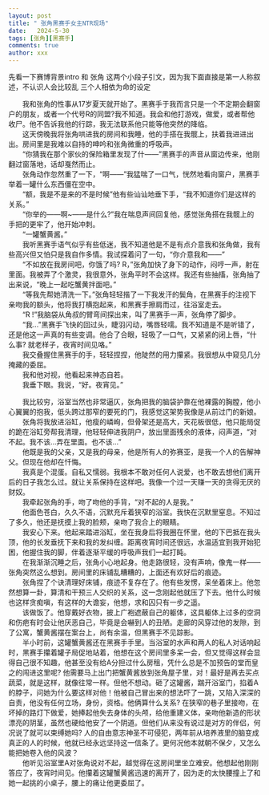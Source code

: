```yaml
---
layout: post
title: " 张角黑赛手女主NTR现场"
date:   2024-5-30
tags: [张角][黑赛手]
comments: true
author: xxx
---
```


先看一下赛博背景intro    和   张角 这两个小段子引文，因为我下面直接是第一人称叙述，不认识人会比较乱    三个人相依为命的设定  

  &emsp;&emsp;我和张角的性事从17岁夏天就开始了。黑赛手于我而言只是一个不定期会翻窗户的朋友，或者一个代号R的同盟?我不知道。我会和他打游戏，做爱，或者帮他收尸。他不告诉我他的行踪，我无法联系他只能等他突然的降临。  
  &emsp;&emsp;这天傍晚我将张角哄进我的房间和我睡，他的手搭在我髋上，扶着我进进出出。房间里是我难以自持的呻吟和张角微重的呼吸声。  
  &emsp;&emsp;“你猜我在那个家伙的保险箱里发现了什——”黑赛手的声音从窗边传来，他刚翻过窗落地，话却戛然而止。  
  &emsp;&emsp;张角动作忽然重了一下，“啊——”我猛喘了一口气，恍然地看向窗户，黑赛手举着一罐什么东西僵在空中。  
  &emsp;&emsp;“额，我是不是来的不是时候”他有些讪讪地垂下手，“我不知道你们是这样的关系。”  
  &emsp;&emsp;“你举的——啊~——是什么?”我在喘息声间回复他，感觉张角搭在我髋上的手把的更牢了，他开始冲刺。  
  &emsp;&emsp;“一罐蟹黄酱。”  
  &emsp;&emsp;我听黑赛手语气似乎有些低迷，我不知道他是不是有点介意我和张角做，我有些高兴但又怕只是我自作多情。我试探着问了一句，“你介意我和——”  
  &emsp;&emsp;“不如放在我房间吧，你饿了吗? R，”张角加快了身下的动作，闷哼一声，射在里面。我被弄了个激灵，我很意外，张角平时不会这样。我还有些抽搐，张角抽了出来说，“晚上一起吃蟹黄拌面吧。”  
  &emsp;&emsp;“等我先帮她清洗一下。”张角轻轻揩了一下我发汗的鬓角，在黑赛手的注视下亲吻我的额头，他将我打横抱起来，和黑赛手擦肩而过，往浴室走去。  
  &emsp;&emsp;“R !”我脑袋从角叔的臂弯间探出来，叫了黑赛手一声，张角停了脚步。  
  &emsp;&emsp;“我…”黑赛手飞快的回过头，睫羽闪动，嘴唇轻嚅。我不知道是不是听错了，还是他这一声真的有些变调。他合了合眼，轻吸了一口气，又紧紧的闭上唇，“什么事? 就老样子，夜宵时间见咯。”  
  &emsp;&emsp;我交叠握住黑赛手的手，轻轻捏捏，他陡然的用力攥紧。我很想从中窥见几分掩藏的委屈。  
  &emsp;&emsp;我和他对视，他看起来神态自若。  
  &emsp;&emsp;我垂下眼。我说，“好。夜宵见。”  
    
&emsp;&emsp;我比较穷，浴室当然也非常逼仄，张角把我的脑袋护靠在他裸露的胸膛，他小心翼翼的抱我，低头跨过那窄的要死的门，我感觉这架势我像是从前过门的新娘。  
    &emsp;&emsp;张角将我放进浴缸，他瘦的嶙峋，但骨架还是高大，天花板很低，他只能局促的跪在浴缸旁帮我清理，他轻轻伸进我阴户，放出里面残余的液体，闷声道，“对不起。我不该…弄在里面。也不该…”  
    &emsp;&emsp;他既是我的父亲，又是我的母亲，他是所有人的弥赛亚，是我一个人的告解神父。但现在他却在忏悔。  
    &emsp;&emsp;我真是个混蛋。自私又懦弱。我根本不敢对任何人说爱，也不敢去想他们离开后的日子我怎么过。就让关系保持在这样吧。我像一个过一天赚一天的贪得无厌的财奴。  
    &emsp;&emsp;我牵起张角的手，吻了吻他的手背，“对不起的人是我。”  
    &emsp;&emsp;他面色苍白，久久不语，沉默充斥着狭窄的浴室。我快在沉默里窒息。不知过了多久，他还是抚摸上我的脸颊，亲吻了我合上的眼睛。  
    &emsp;&emsp;我安心下来。他起来踏进浴缸，坐在我身后将我圈在怀里，他的下巴抵在我头顶，他的长发垂抚下来和我的发纠缠。距离夜宵时间还很远，水温适宜到我开始犯困，他握住我的脚，伴着逐渐平缓的呼吸声我们一起打盹。  
    &emsp;&emsp;在我渐渐沉睡之后，张角小心地起身。他走路很轻，没有声响，像鬼一样——张角突然这么想到。房间里的床铺乱糟糟的，上面还有欢好后的痕迹。  
    &emsp;&emsp;张角捏了个诀清理好床铺，痕迹不复存在了。他有些发愣，呆坐着床上。他忽然想算一卦，算清和干预三人交织的关系，这一念刚起他就压了下去。他什么时候也这样贪痴嗔，有这样的大谵妄，他想，求和囚只有一步之遥。  
    &emsp;&emsp;该做饭了。他穿戴好衣物，披上广袍遮蔽自己的躯体，这具躯体上过多的空洞和伤疤有时会让他厌恶自己，毕竟是会嚇到人的丑陋。走廊的风穿过他的发隙，到了公寓，蟹黄酱摆在案台上，尚有余温，但黑赛手不见踪影。  
    &emsp;&emsp;半小时前，这罐蟹黄酱还在黑赛手手里。当浴室的水声和两人的私人对话响起时，黑赛手攥着罐子局促地站着，他想在这个房间里多呆一会，但又觉得这样会显得自己很不知趣，他甚至没有给A分担过什么房租，凭什么总是不加预告的堂而皇之的闯进这里呢? 他需要马上出门把蟹黄酱放到张角屋子里，对！最好是再去买点蔬菜，就是这样，就像往常一样。但他不想动。砸了这罐酱，踹开浴室门，掐着A的脖子，问她为什么要这样对他！他被自己冒出来的想法吓了一跳，又陷入深深的自责，他没有任何立场，身份，资格。他俩算什么关系? 在狭窄的巷子里接吻，在坏掉的路灯下做爱，她捧起他失去身体的头颅，给他重建义体，亲吻他新造的形状漂亮的阴茎，虽然也硬给他安了一个阴道。但他们从来没有说过是对方的伴侣，何况说了就可以束缚她吗? 人的自由意志神圣不可侵犯，两年前从培养液里的脑变成真正的人的时候，他就已经永远坚持这一信条了。更何况他本就朝不保夕，又怎么能把她卷入他的风波？  
    &emsp;&emsp;他听见浴室里A对张角说对不起，越觉得在这房间里坐立难安。他想起他刚刚答应了，夜宵时间见。他攥着这罐蟹黄酱迅速的离开了，因为走的太快腰撞上了和她一起挑的小桌子，腰上的痛让他更委屈了。
